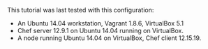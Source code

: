 This tutorial was last tested with this configuration:

* An Ubuntu 14.04 workstation, Vagrant 1.8.6, VirtualBox 5.1
* Chef server 12.9.1 on Ubuntu 14.04 running on VirtualBox.
* A node running Ubuntu 14.04 on VirtualBox, Chef client 12.15.19.
